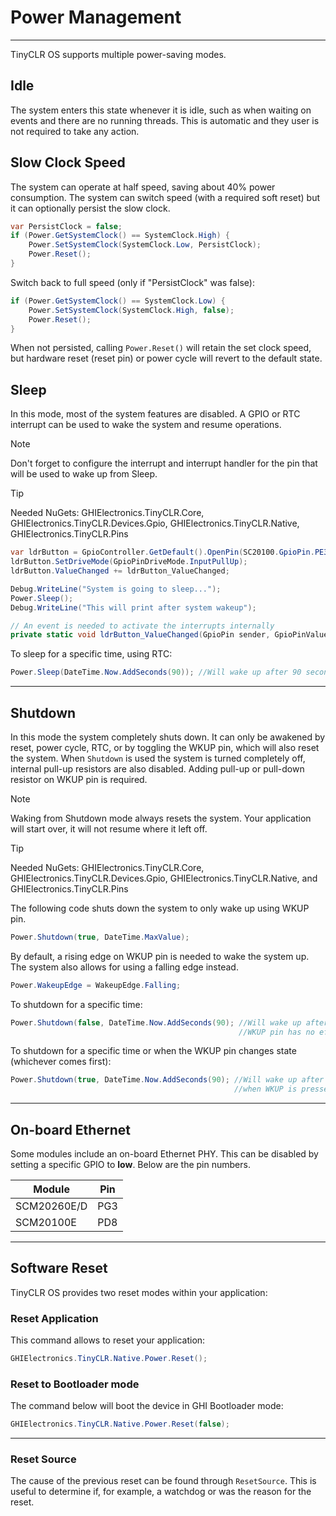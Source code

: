 # Power Management
---
TinyCLR OS supports multiple power-saving modes.

## Idle
The system enters this state whenever it is idle, such as when waiting on events and there are no running threads. This is automatic and they user is not required to take any action.

## Slow Clock Speed

The system can operate at half speed, saving about 40% power consumption. The system can switch speed (with a required soft reset) but it can optionally persist the slow clock.

```cs
var PersistClock = false;
if (Power.GetSystemClock() == SystemClock.High) {
    Power.SetSystemClock(SystemClock.Low, PersistClock);
    Power.Reset();
}
```

Switch back to full speed (only if "PersistClock" was false):

```cs
if (Power.GetSystemClock() == SystemClock.Low) {
    Power.SetSystemClock(SystemClock.High, false);
    Power.Reset();
}
```

When not persisted, calling `Power.Reset()` will retain the set clock speed, but hardware reset (reset pin) or power cycle will revert to the default state.

## Sleep 
In this mode, most of the system features are disabled. A GPIO or RTC interrupt can be used to wake the system and resume operations.

> [!Note]
> Don't forget to configure the interrupt and interrupt handler for the pin that will be used to wake up from Sleep.

> [!Tip]
> Needed NuGets: GHIElectronics.TinyCLR.Core, GHIElectronics.TinyCLR.Devices.Gpio, GHIElectronics.TinyCLR.Native, GHIElectronics.TinyCLR.Pins

```cs
var ldrButton = GpioController.GetDefault().OpenPin(SC20100.GpioPin.PE3);
ldrButton.SetDriveMode(GpioPinDriveMode.InputPullUp);
ldrButton.ValueChanged += ldrButton_ValueChanged;

Debug.WriteLine("System is going to sleep...");
Power.Sleep();
Debug.WriteLine("This will print after system wakeup");

// An event is needed to activate the interrupts internally
private static void ldrButton_ValueChanged(GpioPin sender, GpioPinValueChangedEventArgs e) { }
```

To sleep for a specific time, using RTC:

```cs
Power.Sleep(DateTime.Now.AddSeconds(90)); //Will wake up after 90 seconds.
```
---

## Shutdown
In this mode the system completely shuts down. It can only be awakened by reset, power cycle, RTC, or by toggling the WKUP pin, which will also reset the system. When `Shutdown` is used the system is turned completely off, internal pull-up resistors are also disabled. Adding pull-up or pull-down resistor on WKUP pin is required.

> [!Note]
> Waking from Shutdown mode always resets the system. Your application will start over, it will not resume where it left off.

> [!Tip]
> Needed NuGets: GHIElectronics.TinyCLR.Core, GHIElectronics.TinyCLR.Devices.Gpio, GHIElectronics.TinyCLR.Native, and GHIElectronics.TinyCLR.Pins

The following code shuts down the system to only wake up using WKUP pin.

```cs
Power.Shutdown(true, DateTime.MaxValue); 
```

By default, a rising edge on WKUP pin is needed to wake the system up. The system also allows for using a falling edge instead.

```cs
Power.WakeupEdge = WakeupEdge.Falling;
```

To shutdown for a specific time:
```cs
Power.Shutdown(false, DateTime.Now.AddSeconds(90); //Will wake up after 90 seconds.
                                                   //WKUP pin has no effect.
```

To shutdown for a specific time or when the WKUP pin changes state (whichever comes first):
```cs
Power.Shutdown(true, DateTime.Now.AddSeconds(90); //Will wake up after 90 seconds or
                                                  //when WKUP is pressed.
```

---

## On-board Ethernet
Some modules include an on-board Ethernet PHY. This can be disabled by setting a specific GPIO to **low**. Below are the pin numbers.

| Module      | Pin  |
|-------------|------|
| SCM20260E/D | PG3  |
| SCM20100E   | PD8  |


---

## Software Reset

TinyCLR OS provides two reset modes within your application:

### Reset Application
This command allows to reset your application:

```cs
GHIElectronics.TinyCLR.Native.Power.Reset();
```

### Reset to Bootloader mode

The command below will boot the device in GHI Bootloader mode:
```cs
GHIElectronics.TinyCLR.Native.Power.Reset(false);
```

---

### Reset Source

The cause of the previous reset can be found through `ResetSource`. This is useful to determine if, for example, a watchdog or was the reason for the reset.
